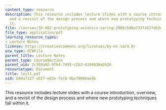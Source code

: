 ```yaml
---
content_type: resource
description: This resource includes lecture slides with a course introduction, overview,
  and a revisit of the design process and where new prototyping techniques fall within
  it.
file: /courses/16-682-prototyping-avionics-spring-2006/b80a7327a52feb3efecb8be7660eae9b_lect1.pdf
file_type: application/pdf
learning_resource_types:
- Lecture Notes
license: https://creativecommons.org/licenses/by-nc-sa/4.0/
ocw_type: OCWFile
parent_title: Lecture Notes
parent_type: CourseSection
parent_uid: 2c369a02-9f64-7495-c2b3-4194036a2626
resourcetype: Document
title: lect1.pdf
uid: b80a7327-a52f-eb3e-fecb-8be7660eae9b
---
```

This resource includes lecture slides with a course introduction, overview, and a revisit of the design process and where new prototyping techniques fall within it.